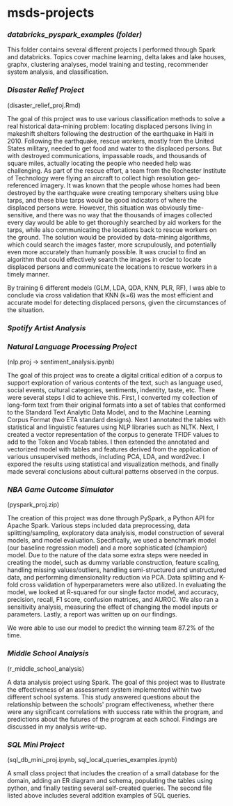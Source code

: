 # msds-projects

### *databricks_pyspark_examples (folder)*
This folder contains several different projects I performed through Spark and databricks. Topics cover machine learning, delta lakes and lake houses, graphx, clustering analyses, model training and testing, recommender system analysis, and classification.

### *Disaster Relief Project*
(disaster_relief_proj.Rmd)<p>
 
The goal of this project was to use various classification methods to solve a real historical data-mining problem: locating displaced persons living in makeshift shelters following the destruction of the earthquake in Haiti in 2010. Following the earthquake, rescue workers, mostly from the United States military, needed to get food and water to the displaced persons. But with destroyed communications, impassable roads, and thousands of square miles, actually locating the people who needed help was challenging. As part of the rescue effort, a team from the Rochester Institute of Technology were flying an aircraft to collect high resolution geo-referenced imagery. It was known that the people whose homes had been destroyed by the earthquake were creating temporary shelters using blue tarps, and these blue tarps would be good indicators of where the displaced persons were. However, this situation was obviously time-sensitive, and there was no way that the thousands of images collected every day would be able to get thoroughly searched by aid workers for the tarps, while also communicating the locations back to rescue workers on the ground. The solution would be provided by data-mining algorithms, which could search the images faster, more scrupulously, and potentially even more accurately than humanly possible. It was crucial to find an algorithm that could effectively search the images in order to locate displaced persons and communicate the locations to rescue workers in a timely manner. <p>
By training 6 different models (GLM, LDA, QDA, KNN, PLR, RF), I was able to conclude via cross validation that KNN (k=6) was the most efficient and accurate model for detecting displaced persons, given the circumstances of the situation.
 
### *Spotify Artist Analysis*

 
### *Natural Language Processing Project*
(nlp.proj -> sentiment_analysis.ipynb) <p>
The goal of this project was to create a digital critical edition of a corpus to support exploration of various contents of the text, such as language used, social events, cultural categories, sentiments, indentity, taste, etc. There were several steps I did to achieve this. First, I converted my collection of long-form text from their original formats into a set of tables that conformed to the Standard Text Analytic Data Model, and to the Machine Learning Corpus Format (two ETA standard designs). Next I annotated the tables with statistical and linguistic features using NLP libraries such as NLTK. Next, I created a vector representation of the corpus to generate TFIDF values to add to the Token and Vocab tables. I then extended the annotated and vectorized model with tables and features derived from the application of various unsupervised methods, including PCA, LDA, and word2vec. I expored the results using statistical and visualization methods, and finally made several conclusions about cultural patterns observed in the corpus. <p>
 


### *NBA Game Outcome Simulator*
(pyspark_proj.zip)<p>

The creation of this project was done through PySpark, a Python API for Apache Spark. Various steps included data preprocessing, data splitting/sampling, exploratory data analyisis, model construction of several models, and model evaluation. Specifically, we used a benchmark model (our baseline regression model) and a more sophisticated (champion) model. Due to the nature of the data some extra steps were needed in creating the model, such as dummy variable construction, feature scaling, handling missing values/outliers, handling semi-structured and unstructured data, and performing dimensionality reduction via PCA. Data splitting and K-fold cross validation of hyperparameters were also utilized. In evaluating the model, we looked at R-squared for our single factor model, and accuracy, precision, recall, F1 score, confusion matrices, and AUROC. We also ran a sensitivity analysis, measuring the effect of changing the model inputs or parameters. Lastly, a report was written up on our findings. <p>
We were able to use our model to predict the winning team 87.2% of the time.
 
 
### *Middle School Analysis*
(r_middle_school_analysis)<p>
A data analysis project using Spark. The goal of this project was to illustrate the effectiveness of an assessment system implemented within two different school systems. This study answered questions about the relationship between the schools' program effectiveness, whether there were any significant correlations with success rate within the program, and predictions about the futures of the program at each school. Findings are discussed in my analysis write-up.
 

### *SQL Mini Project*
(sql_db_mini_proj.ipynb, sql_local_queries_examples.ipynb)<p>
A small class project that includes the creation of a small database for the domain, adding an ER diagram and schema, populating the tables using python, and finally testing several self-created queries. The second file listed above includes several addition examples of SQL queries.



